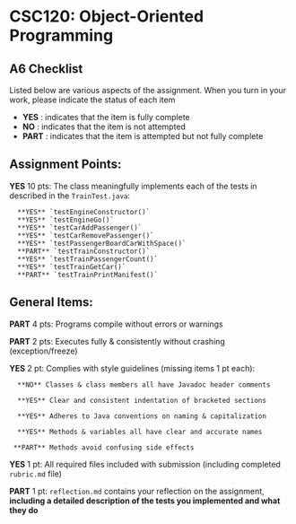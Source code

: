 # CSC120: Object-Oriented Programming
## A6 Checklist

Listed below are various aspects of the assignment.  When you turn in your work, please indicate the status of each item

- **YES** : indicates that the item is fully complete
- **NO** : indicates that the item is not attempted
- **PART** : indicates that the item is attempted but not fully complete


## Assignment Points:

**YES** 10 pts: The class meaningfully implements each of the tests in described in the `TrainTest.java`:

      **YES** `testEngineConstructor()`
      **YES** `testEngineGo()`
      **YES** `testCarAddPassenger()`
      **YES** `testCarRemovePassenger()`
      **YES** `testPassengerBoardCarWithSpace()`
      **PART** `testTrainConstructor()`
      **YES** `testTrainPassengerCount()`
      **YES** `testTrainGetCar()`
      **PART** `testTrainPrintManifest()`

## General Items:

**PART** 4 pts: Programs compile without errors or warnings

**PART** 2 pts: Executes fully & consistently without crashing (exception/freeze)

**YES** 2 pt: Complies with style guidelines (missing items 1 pt each):

      **NO** Classes & class members all have Javadoc header comments

      **YES** Clear and consistent indentation of bracketed sections

      **YES** Adheres to Java conventions on naming & capitalization

      **YES** Methods & variables all have clear and accurate names

     **PART** Methods avoid confusing side effects

**YES** 1 pt: All required files included with submission (including completed `rubric.md` file)

**PART** 1 pt: `reflection.md` contains your reflection on the assignment, **including a detailed description of the tests you implemented and what they do**

